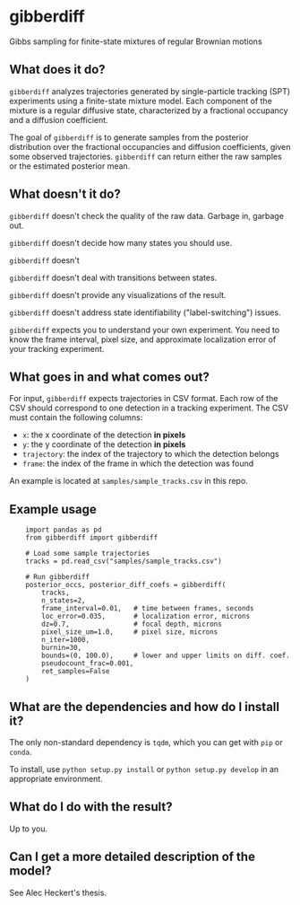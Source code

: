 # gibberdiff
Gibbs sampling for finite-state mixtures of regular Brownian motions

## What does it do?

`gibberdiff` analyzes trajectories generated by single-particle
tracking (SPT) experiments using a finite-state mixture model. 
Each component of the mixture is a regular diffusive state, 
characterized by a fractional occupancy and a diffusion coefficient.

The goal of `gibberdiff` is to generate samples from the posterior
distribution over the fractional occupancies and diffusion coefficients,
given some observed trajectories. `gibberdiff` can return either the
raw samples or the estimated posterior mean.

## What doesn't it do?

`gibberdiff` doesn't check the quality of the raw data. Garbage in, garbage out.

`gibberdiff` doesn't decide how many states you should use.

`gibberdiff` doesn't 

`gibberdiff` doesn't deal with transitions between states.

`gibberdiff` doesn't provide any visualizations of the result.

`gibberdiff` doesn't address state identifiability ("label-switching") issues.

`gibberdiff` expects you to understand your own experiment. You need
to know the frame interval, pixel size, and approximate localization
error of your tracking experiment. 

## What goes in and what comes out?

For input, `gibberdiff` expects trajectories in CSV format. Each row of the CSV
should correspond to one detection in a tracking experiment. The CSV
must contain the following columns:

 - `x`: the x coordinate of the detection **in pixels**
 - `y`: the y coordinate of the detection **in pixels**
 - `trajectory`: the index of the trajectory to which the detection belongs
 - `frame`: the index of the frame in which the detection was found

An example is located at `samples/sample_tracks.csv` in this repo.

## Example usage

```
    import pandas as pd
    from gibberdiff import gibberdiff

    # Load some sample trajectories
    tracks = pd.read_csv("samples/sample_tracks.csv")
    
    # Run gibberdiff
    posterior_occs, posterior_diff_coefs = gibberdiff(
        tracks,
        n_states=2, 
        frame_interval=0.01,   # time between frames, seconds
        loc_error=0.035,       # localization error, microns
        dz=0.7,                # focal depth, microns
        pixel_size_um=1.0,     # pixel size, microns
        n_iter=1000,
        burnin=30,
        bounds=(0, 100.0),     # lower and upper limits on diff. coef.
        pseudocount_frac=0.001,
        ret_samples=False
    )
```

## What are the dependencies and how do I install it?

The only non-standard dependency is `tqdm`, which you can get with `pip` or `conda`.

To install, use `python setup.py install` or `python setup.py develop` in an appropriate environment. 

## What do I do with the result?

Up to you.

## Can I get a more detailed description of the model?

See Alec Heckert's thesis. 
